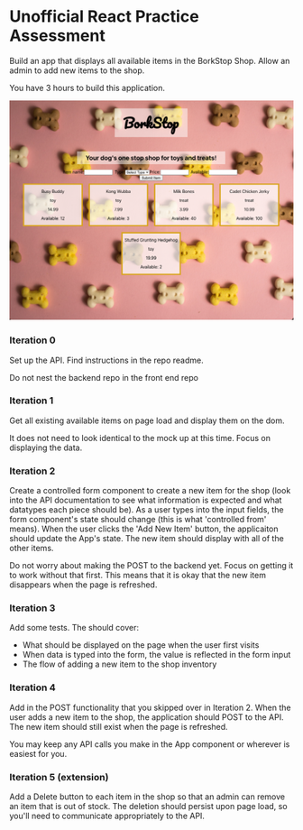 # Unofficial React Practice Assessment

Build an app that displays all available items in the BorkStop Shop. Allow an admin to add new items to the shop.

You have 3 hours to build this application. 

!['image of completed app'](./src/assets/example-app.png)

### Iteration 0

Set up the API. Find instructions in the repo readme.

Do not nest the backend repo in the front end repo

### Iteration 1
Get all existing available items on page load and display them on the dom. 

It does not need to look identical to the mock up at this time. Focus on displaying the data.

### Iteration 2

Create a controlled form component to create a new item for the shop (look into the API documentation to see what information is expected and what datatypes each piece should be). As a user types into the input fields, the form component's state should change (this is what 'controlled from' means). When the user clicks the 'Add New Item' button, the applicaiton should update the App's state. The new item should display with all of the other items. 

Do not worry about making the POST to the backend yet. Focus on getting it to work without that first. This means that it is okay that the new item disappears when the page is refreshed. 

### Iteration 3

Add some tests. The should cover:
- What should be displayed on the page when the user first visits
- When data is typed into the form, the value is reflected in the form input
- The flow of adding a new item to the shop inventory

### Iteration 4 

Add in the POST functionality that you skipped over in Iteration 2. When the user adds a new item to the shop, the application should POST to the API. The new item should still exist when the page is refreshed. 

You may keep any API calls you make in the App component or wherever is easiest for you. 

### Iteration 5 (extension)

Add a Delete button to each item in the shop so that an admin can remove an item that is out of stock. The deletion should persist upon page load, so you'll need to communicate appropriately to the API.